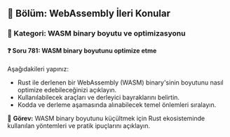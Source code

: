 ## 📘 Bölüm: WebAssembly İleri Konular  
### 🔹 Kategori: WASM binary boyutu ve optimizasyonu  
#### ❓ Soru 781: WASM binary boyutunu optimize etme

Aşağıdakileri yapınız:

- Rust ile derlenen bir WebAssembly (WASM) binary'sinin boyutunu nasıl optimize edebileceğinizi açıklayın.
- Kullanılabilecek araçları ve derleyici bayraklarını belirtin.
- Kodda ve derleme aşamasında alınabilecek temel önlemleri sıralayın.

🔧 **Görev:** WASM binary boyutunu küçültmek için Rust ekosisteminde kullanılan yöntemleri ve pratik ipuçlarını açıklayın.
